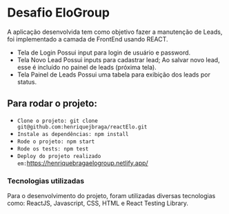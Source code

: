 # Desafio EloGroup

  A aplicação desenvolvida tem como objetivo fazer a manutenção de Leads, foi implementado a camada de FrontEnd usando REACT.
  - Tela de Login
  Possui input para login de usuário e password.
  - Tela Novo Lead
   Possui inputs para cadastrar lead;
  Ao salvar novo lead, esse é incluído no painel de leads (próxima tela).
  - Tela Painel de Leads
  Possui uma tabela para exibição dos leads por status.

## Para rodar o projeto:

  - `Clone o projeto: git clone git@github.com:henriquejbraga/reactElo.git`
  - `Instale as dependências: npm install`
  - `Rode o projeto: npm start`
  - `Rode os tests: npm test`
  - `Deploy do projeto realizado em:`https://henriquebragaelogroup.netlify.app/

### Tecnologias utilizadas

   Para o desenvolvimento do projeto, foram utilizadas diversas tecnologias como: ReactJS, Javascript, CSS, HTML e React Testing Library.

